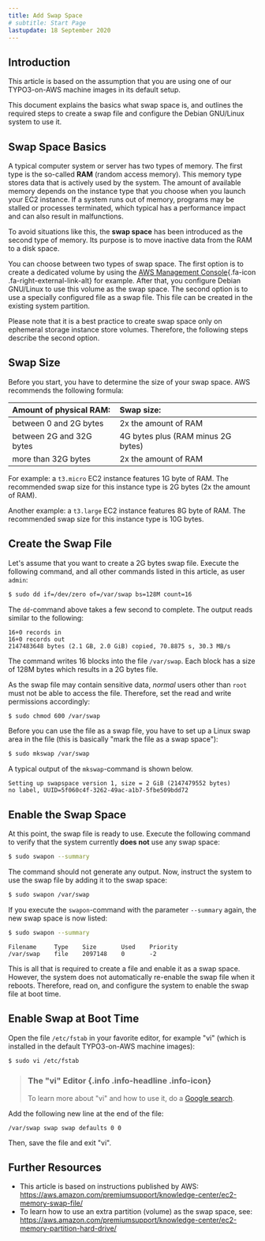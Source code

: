 ```yaml
---
title: Add Swap Space
# subtitle: Start Page
lastupdate: 18 September 2020
---
```


## Introduction

This article is based on the assumption that you are using one of our TYPO3-on-AWS machine images in its default setup.

This document explains the basics what swap space is, and outlines the required steps to create a swap file and configure the Debian GNU/Linux system to use it.

## Swap Space Basics

A typical computer system or server has two types of memory. The first type is the so-called **RAM** (random access memory). This memory type stores data that is actively used by the system. The amount of available memory depends on the instance type that you choose when you launch your EC2 instance. If a system runs out of memory, programs may be stalled or processes terminated, which typical has a performance impact and can also result in malfunctions.

To avoid situations like this, the **swap space** has been introduced as the second type of memory.
Its purpose is to move inactive data from the RAM to a disk space.

You can choose between two types of swap space. The first option is to create a dedicated volume by using the [AWS Management Console](https://console.aws.amazon.com/ec2/){.fa-icon .fa-right-external-link-alt} for example. After that, you configure Debian GNU/Linux to use this volume as the swap space. The second option is to use a specially configured file as a swap file. This file can be created in the existing system partition.

Please note that it is a best practice to create swap space only on ephemeral storage instance store volumes. Therefore, the following steps describe the second option.

## Swap Size

Before you start, you have to determine the size of your swap space. AWS recommends the following formula:

| Amount of physical RAM:  | Swap size:                                        |
| :----------------------- | :------------------------------------------------ |
| between 0 and 2G bytes   | 2x the amount of RAM                              |
| between 2G and 32G bytes | 4G bytes plus (RAM minus 2G bytes)                |
| more than 32G bytes      | 2x the amount of RAM                              |

For example: a `t3.micro` EC2 instance features 1G byte of RAM. The recommended swap size for this instance type is 2G bytes (2x the amount of RAM).

Another example: a `t3.large` EC2 instance features 8G byte of RAM. The recommended swap size for this instance type is 10G bytes.

## Create the Swap File

Let's assume that you want to create a 2G bytes swap file. Execute the following command, and all other commands listed in this article, as user `admin`:

```bash
$ sudo dd if=/dev/zero of=/var/swap bs=128M count=16
```

The `dd`-command above takes a few second to complete. The output reads similar to the following:

```text
16+0 records in
16+0 records out
2147483648 bytes (2.1 GB, 2.0 GiB) copied, 70.8875 s, 30.3 MB/s
```

The command writes 16 blocks into the file `/var/swap`. Each block has a size of 128M bytes which results in a 2G bytes file.

As the swap file may contain sensitive data, *normal* users other than `root` must not be able to access the file.
Therefore, set the read and write permissions accordingly:

```bash
$ sudo chmod 600 /var/swap
```

Before you can use the file as a swap file, you have to set up a Linux swap area in the file (this is basically "mark the file as a swap space"):

```bash
$ sudo mkswap /var/swap
```

A typical output of the `mkswap`-command is shown below.

```text
Setting up swapspace version 1, size = 2 GiB (2147479552 bytes)
no label, UUID=5f060c4f-3262-49ac-a1b7-5fbe509bdd72
```

## Enable the Swap Space

At this point, the swap file is ready to use.
Execute the following command to verify that the system currently **does not** use any swap space:

```bash
$ sudo swapon --summary
```

The command should not generate any output. Now, instruct the system to use the swap file by adding it to the swap space:

```bash
$ sudo swapon /var/swap
```

If you execute the `swapon`-command with the parameter `--summary` again, the new swap space is now listed:

```bash
$ sudo swapon --summary
```
```text
Filename     Type    Size       Used    Priority
/var/swap    file    2097148    0       -2
```

This is all that is required to create a file and enable it as a swap space. However, the system does not automatically re-enable the swap file when it reboots. Therefore, read on, and configure the system to enable the swap file at boot time.

## Enable Swap at Boot Time

Open the file `/etc/fstab` in your favorite editor, for example "vi" (which is installed in the default TYPO3-on-AWS machine images):

```bash
$ sudo vi /etc/fstab
```

> ### The "vi" Editor {.info .info-headline .info-icon}
> To learn more about "vi" and how to use it, do a [Google search](https://www.google.com/search?q=vi+basic+usage).

Add the following new line at the end of the file:

```text
/var/swap swap swap defaults 0 0
```

Then, save the file and exit "vi".


## Further Resources

- This article is based on instructions published by AWS:<br />
  <https://aws.amazon.com/premiumsupport/knowledge-center/ec2-memory-swap-file/>
- To learn how to use an extra partition (volume) as the swap space, see:<br />
  <https://aws.amazon.com/premiumsupport/knowledge-center/ec2-memory-partition-hard-drive/>
